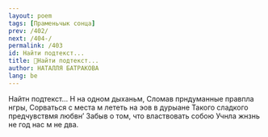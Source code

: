 ```yaml
---
layout: poem
tags: [Праменьчык сонца]
prev: /402/
next: /404-/
permalink: /403
id: Найти подтекст...
title: 🚧Найти подтекст...
author: НАТАЛЛЯ БАТРАКОВА
lang: be
---
```



Найтн подтекст... Н на одном дыханьм, Сломав прндуманные правпла нгры, Сорваться с места м лететь на эов в дурыане Такого сладкого предчувствмя любвн’ Забыв о том, что властвовать собою Учнла жнзнь не год нас м не два.
